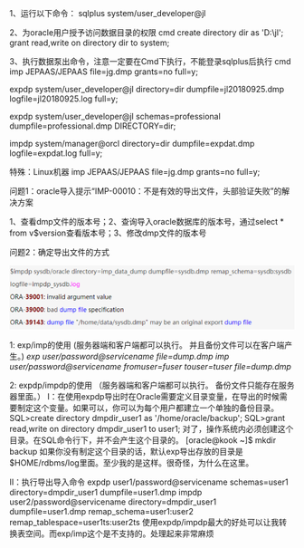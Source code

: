1、运行以下命令：
sqlplus system/user_developer@jl

2、为oracle用户授予访问数据目录的权限
cmd
create directory dir as 'D:\jl';
grant read,write on directory dir to system;

3、执行数据泵出命令，注意一定要在Cmd下执行，不能登录sqlplus后执行
cmd
imp JEPAAS/JEPAAS file=jg.dmp grants=no full=y;

expdp system/user_developer@jl directory=dir dumpfile=jl20180925.dmp logfile=jl20180925.log full=y;

expdp system/user_developer@jl schemas=professional dumpfile=professional.dmp DIRECTORY=dir;

impdp system/manager@orcl directory=dir dumpfile=expdat.dmp logfile=expdat.log full=y;

特殊：Linux机器
imp JEPAAS/JEPAAS file=jg.dmp grants=no full=y;





问题1：oracle导入提示“IMP-00010：不是有效的导出文件，头部验证失败”的解决方案

1、查看dmp文件的版本号；2、查询导入oracle数据库的版本号，通过select * from v$version查看版本号；3、修改dmp文件的版本号

问题2：确定导出文件的方式

![image-20210411111252343](../../插图/image-20210411111252343.png)





1: exp/imp的使用 (服务器端和客户端都可以执行。 并且备份文件可以在客户端产生。)
*exp user/password@servicename file=dump.dmp
imp user/password@servicename fromuser=fuser touser=tuser file=dump.dmp*



2: expdp/impdp的使用 （服务器端和客户端都可以执行。 备份文件只能存在服务器里面。）
I：在使用expdp导出时在Oracle需要定义目录变量，在导出的时候需要制定这个变量。如果可以，你可以为每个用户都建立一个单独的备份目录。
SQL>create directory dmpdir_user1 as '/home/oracle/backup';
SQL>grant read,write on directory dmpdir_user1 to user1;
对了，操作系统内必须创建这个目录。在SQL命令行下，并不会产生这个目录的。
[oracle@kook ~]$ mkdir backup
如果你没有制定这个目录的话，默认exp导出存放的目录是$HOME/rdbms/log里面。至少我的是这样。很奇怪，为什么在这里。

II：执行导出导入命令
expdp user1/password@servicename schemas=user1 directory=dmpdir_user1 dumpfile=user1.dmp
impdp user2/password@servicename directory=dmpdir_user1 dumpfile=user1.dmp remap_schema=user1:user2 remap_tablespace=user1ts:user2ts
使用expdp/impdp最大的好处可以让我转换表空间。而exp/imp这个是不支持的。处理起来非常麻烦